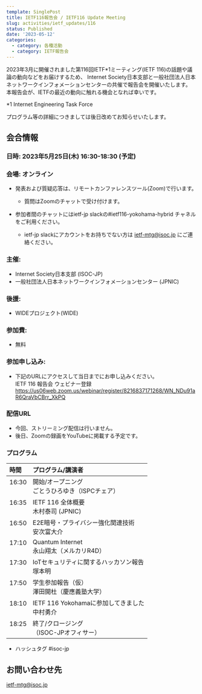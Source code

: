```yaml
---
template: SinglePost
title: IETF116報告会 / IETF116 Update Meeting
slug: activities/ietf_updates/116
status: Published
date: '2023-05-12'
categories:
  - category: 各種活動
  - category: IETF報告会
---
```


2023年3月に開催されました第116回IETF*1ミーティング(IETF 116)の話題や議論の動向などをお届けするため、 Internet Society日本支部と一般社団法人日本ネットワークインフォメーションセンターの共催で報告会を開催いたします。 本報告会が、IETFの最近の動向に触れる機会となれば幸いです。 

*1 Internet Engineering Task Force

プログラム等の詳細につきましては後日改めてお知らせいたします。 

## 会合情報


### 日時: 2023年5月25日(木) 16:30-18:30 (予定)


### 会場: オンライン

*  発表および質疑応答は、リモートカンファレンスツール(Zoom)で行います。
   * 質問はZoomのチャットで受け付けます。

* 参加者間のチャットにはietf-jp slackの#ietf116-yokohama-hybrid チャネルをご利用ください。
   * ietf-jp slackにアカウントをお持ちでない方は ietf-mtg@isoc.jp にご連絡ください。


### 主催:
*  Internet Society日本支部 (ISOC-JP)
*  一般社団法人日本ネットワークインフォメーションセンター (JPNIC) 


### 後援:
*  WIDEプロジェクト(WIDE)


### 参加費:
*  無料

### 参加申し込み:

* 下記のURLにアクセスして当日までにお申し込みください。<br>
IETF 116 報告会 ウェビナー登録<br>
https://us06web.zoom.us/webinar/register/8216837171268/WN_NDu91aR6QraVbCBrr_XkPQ

### 配信URL
*  今回、ストリーミング配信は行いません。
*  後日、Zoomの録画をYouTubeに掲載する予定です。

### プログラム

| 時間 | プログラム/講演者 | 
|:---------|:---------------------------------------------------|
|  16:30  <br><br>| 開始/オープニング<br>ごとうひろゆき（ISPCチェア） | 
|  16:35  <br><br>| IETF 116 全体概要 <br> 木村泰司 (JPNIC) |  |
|  16:50  <br><br>| E2E暗号・プライバシー強化関連技術 <br> 安次富大介 | 
|  17:10  <br><br>| Quantum Internet <br> 永山翔太（メルカリR4D） | 
|  17:30  <br><br>| IoTセキュリティに関するハッカソン報告 <br> 塚本明 |
|  17:50  <br><br>| 学生参加報告（仮）<br> 澤田開杜（慶應義塾大学） | 
|  18:10  <br><br>| IETF 116 Yokohamaに参加してきました <br> 中村勇介 | 
|  18:25  <br><br>| 終了/クロージング <br>（ISOC-JPオフィサー）|

* ハッシュタグ  #isoc-jp

## お問い合わせ先
ietf-mtg@isoc.jp
